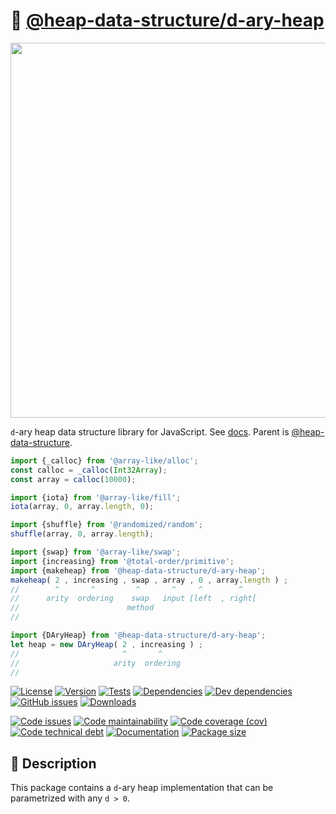 :octopus:
[@heap-data-structure/d-ary-heap](https://heap-data-structure.github.io/d-ary-heap)
==

<p align="center">
<img src="https://raw.githubusercontent.com/heap-data-structure/d-ary-heap/main/media/sketch.svg" width="600">
</p>

`d`-ary heap data structure library for JavaScript.
See [docs](https://heap-data-structure.github.io/d-ary-heap).
Parent is [@heap-data-structure](https://github.com/heap-data-structure/about).

```js
import {_calloc} from '@array-like/alloc';
const calloc = _calloc(Int32Array);
const array = calloc(10000);

import {iota} from '@array-like/fill';
iota(array, 0, array.length, 0);

import {shuffle} from '@randomized/random';
shuffle(array, 0, array.length);

import {swap} from '@array-like/swap';
import {increasing} from '@total-order/primitive';
import {makeheap} from '@heap-data-structure/d-ary-heap';
makeheap( 2 , increasing , swap , array , 0 , array.length ) ;
//        ^       ^         ^       ^     ^        ^
//      arity  ordering    swap   input [left  , right[
//                        method
//

import {DAryHeap} from '@heap-data-structure/d-ary-heap';
let heap = new DAryHeap( 2 , increasing ) ;
//                       ^       ^
//                     arity  ordering
//
```

[![License](https://img.shields.io/github/license/heap-data-structure/d-ary-heap.svg)](https://raw.githubusercontent.com/heap-data-structure/d-ary-heap/main/LICENSE)
[![Version](https://img.shields.io/npm/v/@heap-data-structure/d-ary-heap.svg)](https://www.npmjs.org/package/@heap-data-structure/d-ary-heap)
[![Tests](https://img.shields.io/github/workflow/status/heap-data-structure/d-ary-heap/ci:test?event=push&label=tests)](https://github.com/heap-data-structure/d-ary-heap/actions/workflows/ci:test.yml?query=branch:main)
[![Dependencies](https://img.shields.io/david/heap-data-structure/d-ary-heap.svg)](https://david-dm.org/heap-data-structure/d-ary-heap)
[![Dev dependencies](https://img.shields.io/david/dev/heap-data-structure/d-ary-heap.svg)](https://david-dm.org/heap-data-structure/d-ary-heap?type=dev)
[![GitHub issues](https://img.shields.io/github/issues/heap-data-structure/d-ary-heap.svg)](https://github.com/heap-data-structure/d-ary-heap/issues)
[![Downloads](https://img.shields.io/npm/dm/@heap-data-structure/d-ary-heap.svg)](https://www.npmjs.org/package/@heap-data-structure/d-ary-heap)

[![Code issues](https://img.shields.io/codeclimate/issues/heap-data-structure/d-ary-heap.svg)](https://codeclimate.com/github/heap-data-structure/d-ary-heap/issues)
[![Code maintainability](https://img.shields.io/codeclimate/maintainability/heap-data-structure/d-ary-heap.svg)](https://codeclimate.com/github/heap-data-structure/d-ary-heap/trends/churn)
[![Code coverage (cov)](https://img.shields.io/codecov/c/gh/heap-data-structure/d-ary-heap/main.svg)](https://codecov.io/gh/heap-data-structure/d-ary-heap)
[![Code technical debt](https://img.shields.io/codeclimate/tech-debt/heap-data-structure/d-ary-heap.svg)](https://codeclimate.com/github/heap-data-structure/d-ary-heap/trends/technical_debt)
[![Documentation](https://heap-data-structure.github.io/d-ary-heap/badge.svg)](https://heap-data-structure.github.io/d-ary-heap/source.html)
[![Package size](https://img.shields.io/bundlephobia/minzip/@heap-data-structure/d-ary-heap)](https://bundlephobia.com/result?p=@heap-data-structure/d-ary-heap)

## :newspaper: Description
This package contains a `d`-ary heap implementation that can be parametrized
with any `d > 0`.
